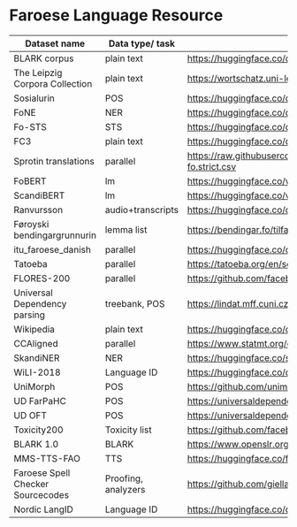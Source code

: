 # Faroese Language Resource

| Dataset name                   | Data type/ task |  Source/Link                                                                                                                  |
| ------------------------------ | --------------- |  ---------------------------------------------------------------------------------------------------------------------------- |
| BLARK corpus                   | plain text      |  https://huggingface.co/datasets/barbaroo/Faroese_BLARK_small |
| The Leipzig Corpora Collection | plain text      |  https://wortschatz.uni-leipzig.de/en/download/Faroese                |
| Sosialurin                     | POS             | https://huggingface.co/datasets/vesteinn/sosialurin-faroese-pos                                                              |
| FoNE                           | NER             | https://huggingface.co/datasets/vesteinn/sosialurin-faroese-ner                                                              |
| Fo-STS                         | STS             | https://huggingface.co/datasets/vesteinn/faroese-sts                                                                         |
| FC3                            | plain text      | https://huggingface.co/datasets/vesteinn/FC3                                                                                 |
| Sprotin translations           | parallel        | https://raw.githubusercontent.com/Sprotin/translations/main/sentences_en-fo.strict.csv                                       |
| FoBERT                         | lm              | https://huggingface.co/vesteinn/FoBERT                                                                                       |
| ScandiBERT                     | lm              | https://huggingface.co/vesteinn/ScandiBERT                                                                                   |
| Ranvursson                     | audio+transcripts    | https://huggingface.co/datasets/carlosdanielhernandezmena/ravnursson_asr                                                |
| Føroyski bendingargrunnurin    | lemma list           | https://bendingar.fo/tilfar/                                                                                            |
| itu_faroese_danish |    parallel             | https://huggingface.co/datasets/strombergnlp/itu_faroese_danish                                                                  |
| Tatoeba             | parallel       | https://tatoeba.org/en/sentences/show_all_in/fao/none                                                                                    |
| FLORES-200  |   parallel       | https://github.com/facebookresearch/flores/tree/main/flores200                                                                                |
| Universal Dependency parsing    | treebank, POS | https://lindat.mff.cuni.cz/repository/xmlui/handle/11234/1-5150                                                              |
| Wikipedia    | plain text       | https://huggingface.co/datasets/wikipedia                                                             |
| CCAligned    | parallel         | https://www.statmt.org/cc-aligned/                                                             |
| SkandiNER    | NER              | https://huggingface.co/saattrupdan/nbailab-base-ner-scandi |
| WiLI-2018    | Language ID      | https://huggingface.co/datasets/wili_2018 |
| UniMorph     | POS              | https://github.com/unimorph/fao |
| UD FarPaHC   | POS              | https://universaldependencies.org/treebanks/fo_farpahc/index.html |
| UD OFT       | POS              | https://universaldependencies.org/treebanks/fo_oft/index.html |
| Toxicity200  | Toxicity list    | https://github.com/facebookresearch/flores/tree/main/toxicity |
| BLARK 1.0    | BLARK            | https://www.openslr.org/resources/125/ |
| MMS-TTS-FAO  | TTS              | https://huggingface.co/facebook/mms-tts-fao |
| Faroese Spell Checker Sourcecodes | Proofing, analyzers | https://github.com/giellalt/lang-fao |
| Nordic LangID  | Language ID    | https://huggingface.co/datasets/strombergnlp/nordic_langid  |
